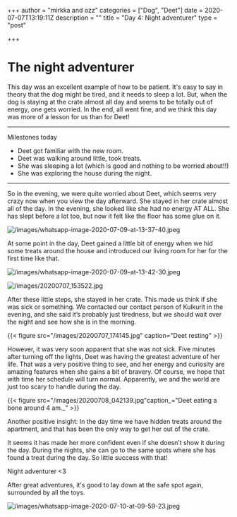 +++
author = "mirkka and ozz"
categories = ["Dog", "Deet"]
date = 2020-07-07T13:19:11Z
description = ""
title = "Day 4: Night adventurer"
type = "post"

+++
# The night adventurer

This day was an excellent example of how to be patient. It's easy to say in theory that the dog might be tired, and it needs to sleep a lot. But, when the dog is staying at the crate almost all day and seems to be totally out of energy, one gets worried. In the end, all went fine, and we think this day was more of a lesson for us than for Deet!

***

Milestones today

* Deet got familiar with the new room.
* Deet was walking around little, took treats.
* She was sleeping a lot (which is good and nothing to be worried about!!)
* She was exploring the house during the night. 

***

So in the evening, we were quite worried about Deet, which seems very crazy now when you view the day afterward. She stayed in her crate almost all of the day. In the evening, she looked like she had no energy AT ALL. She has slept before a lot too, but now it felt like the floor has some glue on it.

![/images/whatsapp-image-2020-07-09-at-13-37-40.jpeg](https://app.forestry.io/sites/pqtrwwknkydruw/body-media//images/whatsapp-image-2020-07-09-at-13-37-40.jpeg)

At some point in the day, Deet gained a little bit of energy when we hid some treats around the house and introduced our living room for her for the first time like that.

![/images/whatsapp-image-2020-07-09-at-13-42-30.jpeg](https://app.forestry.io/sites/pqtrwwknkydruw/body-media//images/whatsapp-image-2020-07-09-at-13-42-30.jpeg)

![/images/20200707_153522.jpg](https://app.forestry.io/sites/pqtrwwknkydruw/body-media//images/20200707_153522.jpg)

After these little steps, she stayed in her crate. This made us think if she was sick or something. We contacted our contact person of Kulkurit in the evening, and she said it’s probably just tiredness, but we should wait over the night and see how she is in the morning.

{{< figure src="/images/20200707_174145.jpg" caption="Deet resting" >}}

However, it was very soon apparent that she was not sick. Five minutes after turning off the lights, Deet was having the greatest adventure of her life. That was a very positive thing to see, and her energy and curiosity are amazing features when she gains a bit of bravery. Of course, we hope that with time her schedule will turn normal. Apparently, we and the world are just too scary to handle during the day.

{{< figure src="/images/20200708_042139.jpg"caption_="Deet eating a bone around 4 am._" >}}

Another positive insight: In the day time we have hidden treats around the apartment, and that has been the only way to get her out of the crate.

It seems it has made her more confident even if she doesn’t show it during the day. During the nights, she can go to the same spots where she has found a treat during the day. So little success with that!

Night adventurer <3

After great adventures, it's good to lay down at the safe spot again, surrounded by all the toys.

![/images/whatsapp-image-2020-07-10-at-09-59-23.jpeg](https://app.forestry.io/sites/pqtrwwknkydruw/body-media//images/whatsapp-image-2020-07-10-at-09-59-23.jpeg)